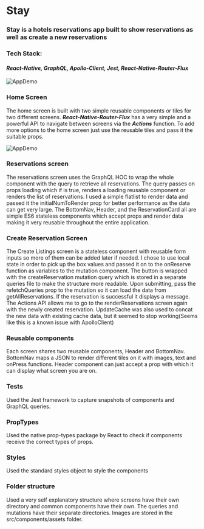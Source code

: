 # Stay

### Stay is a hotels reservations app built to show reservations as well as create a new reservations

### Tech Stack:

#### _React-Native, GraphQL, Apollo-Client, Jest, React-Native-Router-Flux_

![AppDemo](https://i.imgur.com/900X8fS.png)

### Home Screen

The home screen is built with two simple reusable components or tiles for two different screens.
_**React-Native-Router-Flux**_ has a very simple and a powerful API to navigate between screens via the _**Actions**_ function.
To add more options to the home screen just use the reusable tiles and pass it the suitable props.

![AppDemo](https://i.imgur.com/523fkp4.png)

### Reservations screen

The reservations screen uses the GraphQL HOC to wrap the whole component with the query to retrieve all reservations.
The query passes on props loading which if is true, renders a loading reusable component or renders the list of reservations.
I used a simple flatlist to render data and passed it the initialNumToRender prop for better performance as the data can get very large.
The BottomNav, Header, and the ReservationCard all are simple ES6 stateless components which accept props and render data making it very reusable throughout the entire application.

### Create Reservation Screen

The Create Listings screen is a stateless component with reusable form inputs so more of them can be added later if needed.
I chose to use local state in order to pick up the box values and passed it on to the onReserve function as variables to the mutation component.
The button is wrapped with the createReservation mutation query which is stored in a separate queries file to make the structure more readable.
Upon submitting, pass the refetchQueries prop to the mutation so it can load the data from getAllReservations. If the reservation is successful it displays a message.
The Actions API allows me to go to the renderReservations screen again with the newly created reservation.
UpdateCache was also used to concat the new data with existing cache data, but it seemed to stop working(Seems like this is a known issue with ApolloClient)

### Reusable components

Each screen shares two reusable components, Header and BottomNav.
BottomNav maps a JSON to render different tiles on it with images, text and onPress functions.
Header component can just accept a prop with which it can display what screen you are on.

### Tests

Used the Jest framework to capture snapshots of components and GraphQL queries.

### PropTypes

Used the native prop-types package by React to check if components receive the correct types of props.

### Styles

Used the standard styles object to style the components

### Folder structure

Used a very self explanatory structure where screens have their own directory and common components have their own.
The queries and mutations have their separate directories.
Images are stored in the src/components/assets folder.
